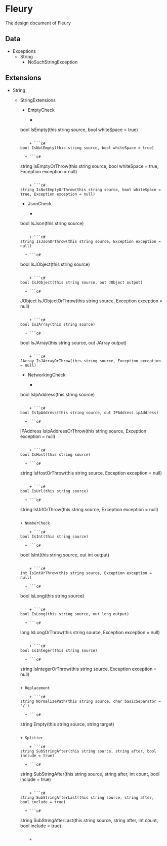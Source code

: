 ﻿# Fleury

The design document of Fleury

## Data

+ Exceptions
    + String
        + NoSuchStringException

## Extensions

+ String

    + StringExtensions

        + EmptyCheck

            + ```c#
        bool IsEmpty(this string source, bool whiteSpace = true)
        ```

            + ```c#
        bool IsNotEmpty(this string source, bool whiteSpace = true)
        ```

            + ```c#
        string IsEmptyOrThrow(this string source, bool whiteSpace = true, Exception exception = null)
        ```

            + ```c#
        string IsNotEmptyOrThrow(this string source, bool whiteSpace = true, Exception exception = null)
        ```

        + JsonCheck

            + ```c#
        bool IsJson(this string source)
        ```

            + ```c#
        string IsJsonOrThrow(this string source, Exception exception = null)
        ```

            + ```c#
        bool IsJObject(this string source)
        ```

            + ```c#
        bool IsJObject(this string source, out JObject output)
        ```

            + ```c#
        JObject IsJObjectOrThrow(this string source, Exception exception = null)
        ```

            + ```c#
        bool IsJArray(this string source)
        ```

            + ```c#
        bool IsJArray(this string source, out JArray output)
        ```

            + ```c#
        JArray IsJArrayOrThrow(this string source, Exception exception = null)
        ```

        + NetworkingCheck

            + ```c#
        bool IsIpAddress(this string source)
        ```

            + ```c#
        bool IsIpAddress(this string source, out IPAddress ipAddress)
        ```

            + ```c#
        IPAddress IsIpAddressOrThrow(this string source, Exception exception = null)
        ```

            + ```c#
        bool IsHost(this string source)
        ```

            + ```c#
        string IsHostOrThrow(this string source, Exception exception = null)
        ```

            + ```c#
        bool IsUrl(this string source)
        ```

            + ```c#
        string IsUrlOrThrow(this string source, Exception exception = null)
        ```

        + NumberCheck

            + ```c#
        bool IsInt(this string source)
        ```

            + ```c#
        bool IsInt(this string source, out int output)
        ```

            + ```c#
        int IsIntOrThrow(this string source, Exception exception = null)
        ```

            + ```c#
        bool IsLong(this string source)
        ```

            + ```c#
        bool IsLong(this string source, out long output)
        ```

            + ```c#
        long IsLongOrThrow(this string source, Exception exception = null)
        ```

            + ```c#
        bool IsInteger(this string source)
        ```

            + ```c#
        string IsIntegerOrThrow(this string source, Exception exception = null)
        ```

        + Replacement

            + ```c#
        string NormalizePath(this string source, char basicSeparator = '/')
        ```

            + ```c#
        string Empty(this string source, string target)
        ```

        + Splitter

            + ```c#
        string SubStringAfter(this string source, string after, bool include = true)
        ```

            + ```c#
        string SubStringAfter(this string source, string after, int count, bool include = true)
        ```

            + ```c#
        string SubStringAfterLast(this string source, string after, bool include = true)
        ```

            + ```c#
        string SubStringAfterLast(this string source, string after, int count, bool include = true)
        ```

            + 

